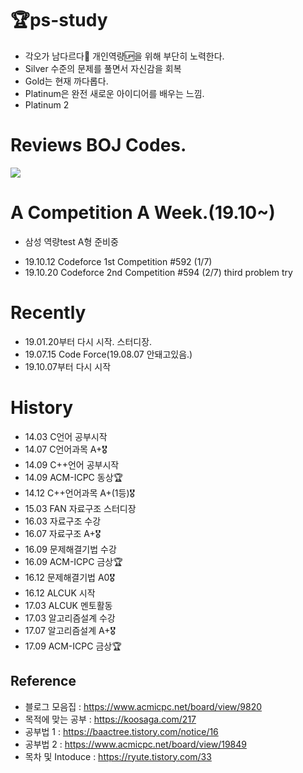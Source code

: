 # 🏆ps-study 
- 각오가 남다르다:orange: 개인역량:up:을 위해 부단히 노력한다.
- Silver 수준의 문제를 풀면서 자신감을 회복
- Gold는 현재 까다롭다.
- Platinum은 완전 새로운 아이디어를 배우는 느낌.
- Platinum 2

# Reviews BOJ Codes.
![](https://user-images.githubusercontent.com/16419202/62713171-3fed6180-ba37-11e9-8d20-b108f99c2b9a.PNG)

# A Competition A Week.(19.10~)
* 삼성 역량test A형 준비중
- 19.10.12 Codeforce 1st Competition #592 (1/7)
- 19.10.20 Codeforce 2nd Competition #594 (2/7) third problem try


# Recently
- 19.01.20부터 다시 시작. 스터디장.
- 19.07.15 Code Force(19.08.07 안돼고있음.)
- 19.10.07부터 다시 시작

# History
- 14.03 C언어 공부시작
- 14.07 C언어과목 A+🎖
- 14.09 C++언어 공부시작
- 14.09 ACM-ICPC 동상🏆
- 14.12 C++언어과목 A+(1등)🎖
- 15.03 FAN 자료구조 스터디장
- 16.03 자료구조 수강
- 16.07 자료구조 A+🎖
- 16.09 문제해결기법 수강
- 16.09 ACM-ICPC 금상🏆
- 16.12 문제해결기법 A0🎖
- 16.12 ALCUK 시작
- 17.03 ALCUK 멘토활동
- 17.03 알고리즘설계 수강
- 17.07 알고리즘설계 A+🎖
- 17.09 ACM-ICPC 금상🏆

## Reference
- 블로그 모음집 : https://www.acmicpc.net/board/view/9820
- 목적에 맞는 공부 : https://koosaga.com/217
- 공부법 1 : https://baactree.tistory.com/notice/16
- 공부법 2 : https://www.acmicpc.net/board/view/19849
- 목차 및 Intoduce : https://ryute.tistory.com/33

